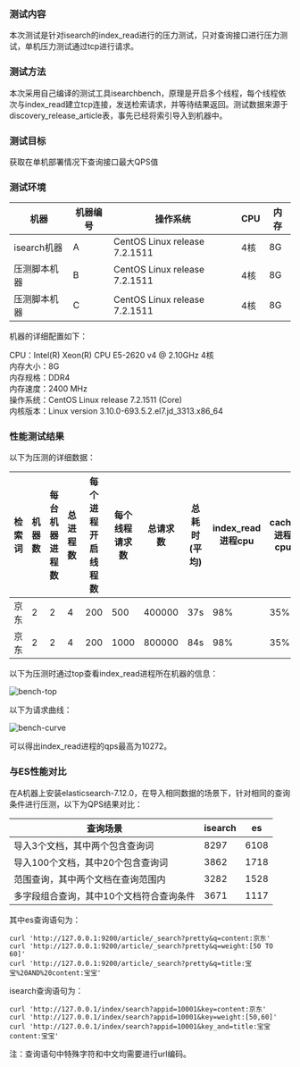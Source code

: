 ### 测试内容

本次测试是针对isearch的index_read进行的压力测试，只对查询接口进行压力测试，单机压力测试通过tcp进行请求。

### 测试方法

本次采用自己编译的测试工具isearchbench，原理是开启多个线程，每个线程依次与index_read建立tcp连接，发送检索请求，并等待结果返回。测试数据来源于discovery_release_article表，事先已经将索引导入到机器中。

### 测试目标

获取在单机部署情况下查询接口最大QPS值

### 测试环境

| 机器 | 机器编号    | 操作系统  | CPU | 内存 |
|  ----  | ----  |  ----  | ----  |  ----  |
|  isearch机器 |           A | CentOS Linux release 7.2.1511    |              4核 |          8G |
|  压测脚本机器 |           B | CentOS Linux release 7.2.1511    |              4核 |          8G |
|  压测脚本机器 |           C | CentOS Linux release 7.2.1511    |              4核 |          8G |

机器的详细配置如下：

CPU：Intel(R) Xeon(R) CPU E5-2620 v4 @ 2.10GHz 4核  
内存大小：8G  
内存规格：DDR4  
内存速度：2400 MHz  
操作系统：CentOS Linux release 7.2.1511 (Core)  
内核版本：Linux version 3.10.0-693.5.2.el7.jd_3313.x86_64  

### 性能测试结果

以下为压测的详细数据：

| 检索词 | 机器数 | 每台机器进程数 | 总进程数 | 每个进程开启线程数 | 每个线程请求数 | 总请求数   | 总耗时(平均) | index_read进程cpu | cache进程cpu | qps   |
|-----|-----|---------|------|-----------|---------|--------|---------|---------|----------|-------|
| 京东  | 2   | 2       | 4    | 200       | 500     | 400000 | 37s     | 98%    | 35%      | 10272 |
| 京东  | 2   | 2       | 4    | 200       | 1000    | 800000 | 84s     | 98%    | 35%      | 9574  |

以下为压测时通过top查看index_read进程所在机器的信息：

![bench-top](http://storage.jd.com/search-index/image/bench-top.png)

以下为请求曲线：

![bench-curve](http://storage.jd.com/search-index/image/bench-curve.png)

可以得出index_read进程的qps最高为10272。

### 与ES性能对比

在A机器上安装elasticsearch-7.12.0，在导入相同数据的场景下，针对相同的查询条件进行压测，以下为QPS结果对比：

| 查询场景                | isearch | es   |
|---------------------|---------|------|
| 导入3个文档，其中两个包含查询词    | 8297    | 6108 |
| 导入100个文档，其中20个包含查询词 | 3862    | 1718 |
| 范围查询，其中两个文档在查询范围内 | 3282    | 1528 |
| 多字段组合查询，其中10个文档符合查询条件 | 3671    | 1117 |

其中es查询语句为：
```
curl 'http://127.0.0.1:9200/article/_search?pretty&q=content:京东'
curl 'http://127.0.0.1:9200/article/_search?pretty&q=weight:[50 TO 60]'
curl 'http://127.0.0.1:9200/article/_search?pretty&q=title:宝宝%20AND%20content:宝宝'
```

isearch查询语句为：
```
curl 'http://127.0.0.1/index/search?appid=10001&key=content:京东'
curl 'http://127.0.0.1/index/search?appid=10001&key=weight:[50,60]'
curl 'http://127.0.0.1/index/search?appid=10001&key_and=title:宝宝 content:宝宝'
```

注：查询语句中特殊字符和中文均需要进行url编码。
